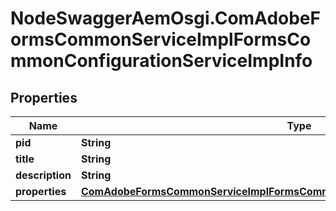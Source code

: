 # NodeSwaggerAemOsgi.ComAdobeFormsCommonServiceImplFormsCommonConfigurationServiceImpInfo

## Properties
Name | Type | Description | Notes
------------ | ------------- | ------------- | -------------
**pid** | **String** |  | [optional] 
**title** | **String** |  | [optional] 
**description** | **String** |  | [optional] 
**properties** | [**ComAdobeFormsCommonServiceImplFormsCommonConfigurationServiceImpProperties**](ComAdobeFormsCommonServiceImplFormsCommonConfigurationServiceImpProperties.md) |  | [optional] 


